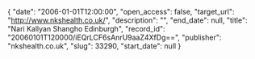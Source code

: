 {
  "date": "2006-01-01T12:00:00", 
  "open_access": false, 
  "target_url": "http://www.nkshealth.co.uk/", 
  "description": "", 
  "end_date": null, 
  "title": "Nari Kallyan Shangho Edinburgh", 
  "record_id": "20060101T120000/iEQrLCF6sAnrU9aaZ4XfDg==", 
  "publisher": "nkshealth.co.uk", 
  "slug": 33290, 
  "start_date": null
}

